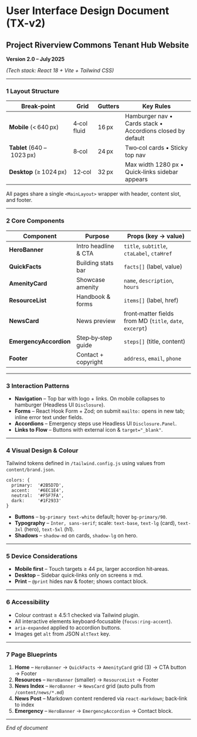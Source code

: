 # User Interface Design Document (TX-v2)

## Project Riverview Commons Tenant Hub Website

**Version 2.0 – July 2025**

*(Tech stack: React 18 + Vite + Tailwind CSS)*

---

### 1 Layout Structure

| Break‑point | Grid | Gutters | Key Rules |
| --- | --- | --- | --- |
| **Mobile** (< 640 px) | 4‑col fluid | 16 px | Hamburger nav • Cards stack • Accordions closed by default |
| **Tablet** (640 – 1023 px) | 8‑col | 24 px | Two‑col cards • Sticky top nav |
| **Desktop** (≥ 1024 px) | 12‑col | 32 px | Max width 1280 px • Quick‑links sidebar appears |

All pages share a single `<MainLayout>` wrapper with header, content slot, and footer.

---

### 2 Core Components

| Component | Purpose | Props (key → value) |
| --- | --- | --- |
| **HeroBanner** | Intro headline & CTA | `title`, `subtitle`, `ctaLabel`, `ctaHref` |
| **QuickFacts** | Building stats bar | `facts[]` (label, value) |
| **AmenityCard** | Showcase amenity | `name`, `description`, `hours` |
| **ResourceList** | Handbook & forms | `items[]` (label, href) |
| **NewsCard** | News preview | front‑matter fields from MD (`title`, `date`, `excerpt`) |
| **EmergencyAccordion** | Step‑by‑step guide | `steps[]` (title, content) |
| **Footer** | Contact + copyright | `address`, `email`, `phone` |

---

### 3 Interaction Patterns

- **Navigation** – Top bar with logo + links. On mobile collapses to hamburger (Headless UI `Disclosure`).
- **Forms** – React Hook Form + Zod; on submit `mailto:` opens in new tab; inline error text under fields.
- **Accordions** – Emergency steps use Headless UI `Disclosure.Panel`.
- **Links to Flow** – Buttons with external icon & `target="_blank"`.

---

### 4 Visual Design & Colour

Tailwind tokens defined in `/tailwind.config.js` using values from `content/brand.json`.

```
colors: {
  primary:  '#2B5D7D',
  accent:   '#6EC1E4',
  neutral:  '#F5F7FA',
  dark:     '#1F2933'
}

```

- **Buttons** – `bg-primary text-white` default; hover `bg-primary/90`.
- **Typography** – `Inter, sans-serif`; scale: `text-base`, `text-lg` (card), `text-3xl` (hero), `text-5xl` (h1).
- **Shadows** – `shadow-md` on cards, `shadow-lg` on hero.

---

### 5 Device Considerations

- **Mobile first** – Touch targets ≥ 44 px, larger accordion hit‑areas.
- **Desktop** – Sidebar quick‑links only on screens ≥ md.
- **Print** – `@print` hides nav & footer; shows contact block.

---

### 6 Accessibility

- Colour contrast ≥ 4.5:1 checked via Tailwind plugin.
- All interactive elements keyboard‑focusable (`focus:ring-accent`).
- `aria-expanded` applied to accordion buttons.
- Images get `alt` from JSON `altText` key.

---

### 7 Page Blueprints

1. **Home** – `HeroBanner` → `QuickFacts` → `AmenityCard` grid (3) → CTA button → Footer
2. **Resources** – `HeroBanner` (smaller) → `ResourceList` → Footer
3. **News Index** – `HeroBanner` → `NewsCard` grid (auto pulls from `/content/news/*.md`)
4. **News Post** – Markdown content rendered via `react-markdown`; back‑link to index
5. **Emergency** – `HeroBanner` → `EmergencyAccordion` → Contact block.

---

*End of document*